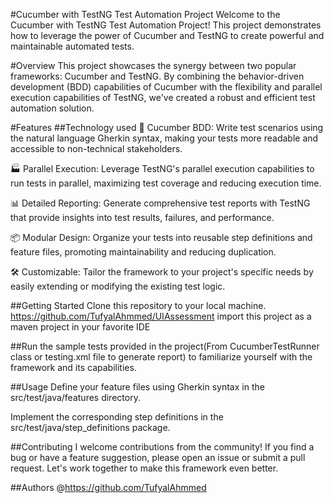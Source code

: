 #Cucumber with TestNG Test Automation Project
Welcome to the Cucumber with TestNG Test Automation Project! This project demonstrates how to leverage the power of Cucumber and TestNG to create powerful and maintainable automated tests.

#Overview
This project showcases the synergy between two popular frameworks: Cucumber and TestNG. By combining the behavior-driven development (BDD) capabilities of Cucumber with the flexibility and parallel execution capabilities of TestNG, we've created a robust and efficient test automation solution.

#Features
##Technology used
🥒 Cucumber BDD: Write test scenarios using the natural language Gherkin syntax, making your tests more readable and accessible to non-technical stakeholders.

🏭 Parallel Execution: Leverage TestNG's parallel execution capabilities to run tests in parallel, maximizing test coverage and reducing execution time.

📊 Detailed Reporting: Generate comprehensive test reports with TestNG that provide insights into test results, failures, and performance.

📦 Modular Design: Organize your tests into reusable step definitions and feature files, promoting maintainability and reducing duplication.

🛠 Customizable: Tailor the framework to your project's specific needs by easily extending or modifying the existing test logic.

##Getting Started
Clone this repository to your local machine.
https://github.com/TufyalAhmmed/UIAssessment
import this project as a maven project in your favorite IDE

##Run the sample tests provided in the project(From CucumberTestRunner class or testing.xml file to generate report) to familiarize yourself with the framework and its capabilities.

##Usage
Define your feature files using Gherkin syntax in the src/test/java/features directory.

Implement the corresponding step definitions in the src/test/java/step_definitions package.

##Contributing
I welcome contributions from the community! If you find a bug or have a feature suggestion, please open an issue or submit a pull request. Let's work together to make this framework even better.

##Authors
@https://github.com/TufyalAhmmed